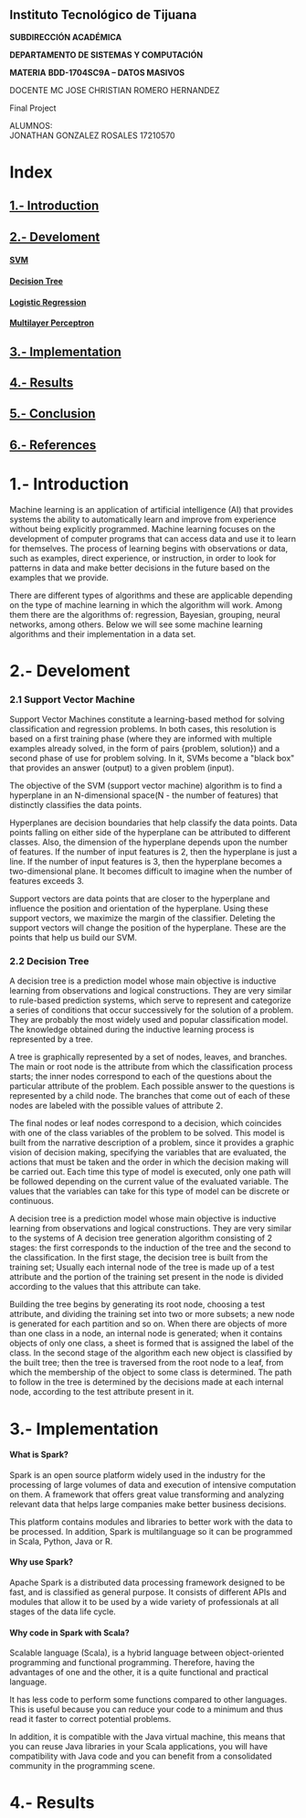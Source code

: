 ## Instituto Tecnológico de Tijuana

**SUBDIRECCIÓN ACADÉMICA**

**DEPARTAMENTO DE SISTEMAS Y COMPUTACIÓN**

**MATERIA**
**BDD-1704SC9A – DATOS MASIVOS** 


DOCENTE
MC JOSE CHRISTIAN ROMERO HERNANDEZ


Final Project

ALUMNOS:                        
JONATHAN GONZALEZ ROSALES 17210570


# Index

## [1.- Introduction](#Introduction)
## [2.- Develoment](#Develoment)
   #### [SVM](#SVM)
   #### [Decision Tree](#DecisionTree)
   #### [Logistic Regression](#LogisticRegression)
   #### [Multilayer Perceptron](#MultilayerPerceptron)
## [3.- Implementation](#Implementation)
## [4.- Results](#Results)
## [5.- Conclusion](#Conclusion)
## [6.- References](#References)



# 1.- Introduction

Machine learning is an application of artificial intelligence (AI) that provides systems the ability to automatically learn and improve from experience without being explicitly programmed. Machine learning focuses on the development of computer programs that can access data and use it to learn for themselves.
The process of learning begins with observations or data, such as examples, direct experience, or instruction, in order to look for patterns in data and make better decisions in the future based on the examples that we provide. 

There are different types of algorithms and these are applicable depending on the type of machine learning in which the algorithm will work. Among them there are the algorithms of: regression, Bayesian, grouping, neural networks, among others. Below we will see some machine learning algorithms and their implementation in a data set.

# 2.- Develoment

### 2.1 Support Vector Machine

Support Vector Machines constitute a learning-based method for solving classification and regression problems. In both cases, this resolution is based on a first training phase (where they are informed with multiple examples already solved, in the form of pairs {problem, solution}) and a second phase of use for problem solving. In it, SVMs become a "black box" that provides an answer (output) to a given problem (input).

The objective of the SVM (support vector machine) algorithm is to find a hyperplane in an N-dimensional space(N - the number of features) that distinctly classifies the data points.


Hyperplanes are decision boundaries that help classify the data points. Data points falling on either side of the hyperplane can be attributed to different classes. Also, the dimension of the hyperplane depends upon the number of features. If the number of input features is 2, then the hyperplane is just a line. If the number of input features is 3, then the hyperplane becomes a two-dimensional plane. It becomes difficult to imagine when the number of features exceeds 3. 

Support vectors are data points that are closer to the hyperplane and influence the position and orientation of the hyperplane. Using these support vectors, we maximize the margin of the classifier. Deleting the support vectors will change the position of the hyperplane. These are the points that help us build our SVM.

### 2.2 Decision Tree

A decision tree is a prediction model whose main objective is inductive learning from observations and logical constructions. They are very similar to rule-based prediction systems, which serve to represent and categorize a series of conditions that occur successively for the solution of a problem. They are probably the most widely used and popular classification model. The knowledge obtained during the inductive learning process is represented by a tree.

A tree is graphically represented by a set of nodes, leaves, and branches. The main or root node is the attribute from which the classification process starts; the inner nodes correspond to each of the questions about the particular attribute of the problem. Each possible answer to the questions is represented by a child node. The branches that come out of each of these nodes are labeled with the possible values of attribute 2. 

The final nodes or leaf nodes correspond to a decision, which coincides with one of the class variables of the problem to be solved. This model is built from the narrative description of a problem, since it provides a graphic vision of decision making, specifying the variables that are evaluated, the actions that must be taken and the order in which the decision making will be carried out. Each time this type of model is executed, only one path will be followed depending on the current value of the evaluated variable. The values that the variables can take for this type of model can be discrete or continuous.

A decision tree is a prediction model whose main objective is inductive learning from observations and logical constructions. They are very similar to the systems of A decision tree generation algorithm consisting of 2 stages: the first corresponds to the induction of the tree and the second to the classification. In the first stage, the decision tree is built from the training set; Usually each internal node of the tree is made up of a test attribute and the portion of the training set present in the node is divided according to the values that this attribute can take. 

Building the tree begins by generating its root node, choosing a test attribute, and dividing the training set into two or more subsets; a new node is generated for each partition and so on. When there are objects of more than one class in a node, an internal node is generated; when it contains objects of only one class, a sheet is formed that is assigned the label of the class. In the second stage of the algorithm each new object is classified by the built tree; then the tree is traversed from the root node to a leaf, from which the membership of the object to some class is determined. The path to follow in the tree is determined by the decisions made at each internal node, according to the test attribute present in it.

# 3.- Implementation

#### What is Spark?

Spark is an open source platform widely used in the industry for the processing of large volumes of data and execution of intensive computation on them. A framework that offers great value transforming and analyzing relevant data that helps large companies make better business decisions.

This platform contains modules and libraries to better work with the data to be processed. In addition, Spark is multilanguage so it can be programmed in Scala, Python, Java or R.

#### Why use Spark?

Apache Spark is a distributed data processing framework designed to be fast, and is classified as general purpose. It consists of different APIs and modules that allow it to be used by a wide variety of professionals at all stages of the data life cycle.

#### Why code in Spark with Scala?

Scalable language (Scala), is a hybrid language between object-oriented programming and functional programming. Therefore, having the advantages of one and the other, it is a quite functional and practical language.

It has less code to perform some functions compared to other languages. This is useful because you can reduce your code to a minimum and thus read it faster to correct potential problems.

In addition, it is compatible with the Java virtual machine, this means that you can reuse Java libraries in your Scala applications, you will have compatibility with Java code and you can benefit from a consolidated community in the programming scene.


# 4.- Results 


